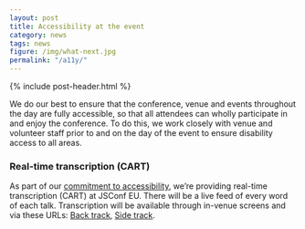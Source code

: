 ```yaml
---
layout: post
title: Accessibility at the event
category: news
tags: news
figure: /img/what-next.jpg
permalink: "/a11y/"
---
```

{% include post-header.html %}

We do our best to ensure that the conference, venue and events throughout the day are fully accessible, so that all attendees can wholly participate in and enjoy the conference. To do this, we work closely with venue and volunteer staff prior to and on the day of the event to ensure disability access to all areas.

### Real-time transcription (CART)

As part of our [commitment to accessibility](/accessibility/), we’re providing real-time transcription (CART) at JSConf EU. There will be a live feed of every word of each talk. Transcription will be available through in-venue screens and via these URLs: [Back track](https://www.streamtext.net/player?event=JSConfEU1), [Side track](https://www.streamtext.net/player?event=JSConfEU2).
